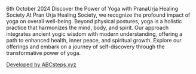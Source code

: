 6th October 2024
Discover the Power of Yoga with PranaUrja Healing Society
At Pran Urja Healing Society, we recognize the profound impact of yoga on overall well-being. Beyond physical postures, yoga is a holistic practice that harmonizes the mind, body, and spirit. Our approach integrates ancient yogic wisdom with modern understanding, offering a path to enhanced health, inner peace, and spiritual growth. Explore our offerings and embark on a journey of self-discovery through the transformative power of yoga.

<a href="https://abcsteps.xyz">Developed by ABCsteps.xyz</a>
